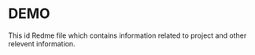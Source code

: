 # DEMO
This id Redme file which contains information related to project and other relevent information.
